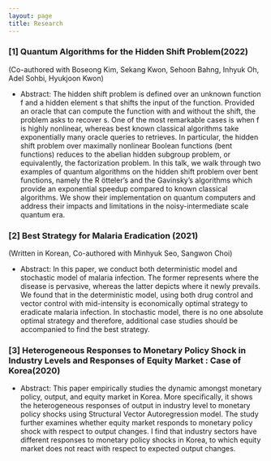 ```yaml
---
layout: page
title: Research
---
```


### [1] Quantum Algorithms for the Hidden Shift Problem(2022)
(Co-authored with Boseong Kim, Sekang Kwon, Sehoon Bahng, Inhyuk Oh, Adel Sohbi, Hyukjoon Kwon)
- Abstract: The hidden shift problem is defined over an unknown function f and a hidden element s that shifts the input of the function. Provided an oracle that can compute the function with and without the shift, the problem asks to recover s. One of the most remarkable cases is when f is highly nonlinear, whereas best known classical algorithms take exponentially many oracle queries to retrieves. In particular, the hidden shift problem over maximally nonlinear Boolean functions (bent functions) reduces to the abelian hidden subgroup problem, or equivalently, the factorization problem. In this talk, we walk through two examples of quantum algorithms on the hidden shift problem over bent functions, namely the R ̈otteler’s and the Gavinsky’s algorithms which provide an exponential speedup compared to known classical algorithms. We show their implementation on quantum computers and address their impacts and limitations in the noisy-intermediate scale quantum era.


### [2] Best Strategy for Malaria Eradication (2021)
(Written in Korean, Co-authored with Minhyuk Seo, Sangwon Choi)
- Abstract: In this paper, we conduct both deterministic model and stochastic model of malaria infection. The former represents where the disease is pervasive, whereas the latter depicts where it newly prevails. We found that in the deterministic model, using both drug control and vector control with mid-intensity is economically optimal strategy to eradicate malaria infection. In stochastic model, there is no one absolute optimal strategy and therefore, additional case studies should be accompanied to find the best strategy.


### [3] Heterogeneous Responses to Monetary Policy Shock in Industry Levels and Responses of Equity Market : Case of Korea(2020)
- Abstract: This paper empirically studies the dynamic amongst monetary policy, output, and equity market in Korea. More specifically, it shows the heterogeneous responses of output in industry level to monetary policy shocks using Structural Vector Autoregression model. The study further examines whether equity market responds to monetary policy shock with respect to output changes. I find that industry sectors have different responses to monetary policy shocks in Korea, to which equity market does not react with respect to expected output changes.


